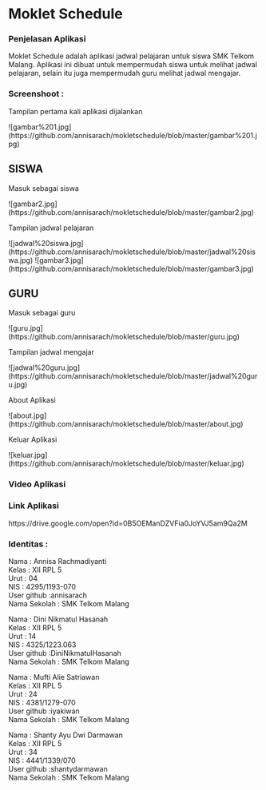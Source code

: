 <h1>Moklet Schedule</h1>

<h3>Penjelasan Aplikasi</h3>
<p>  Moklet Schedule adalah aplikasi jadwal pelajaran untuk siswa SMK Telkom Malang. Aplikasi ini dibuat untuk mempermudah siswa 
untuk melihat jadwal pelajaran, selain itu juga mempermudah guru melihat jadwal mengajar.

<h3>Screenshoot :</h3>

<p>Tampilan pertama kali aplikasi dijalankan</p>
![gambar%201.jpg](https://github.com/annisarach/mokletschedule/blob/master/gambar%201.jpg)</br>

<h2>SISWA</h2>
<p>Masuk sebagai siswa</p>
![gambar2.jpg](https://github.com/annisarach/mokletschedule/blob/master/gambar2.jpg)</br>
<p>Tampilan jadwal pelajaran</p>
![jadwal%20siswa.jpg](https://github.com/annisarach/mokletschedule/blob/master/jadwal%20siswa.jpg)
![gambar3.jpg](https://github.com/annisarach/mokletschedule/blob/master/gambar3.jpg)</br>

<h2>GURU</h2>
<p>Masuk sebagai guru</p>
![guru.jpg](https://github.com/annisarach/mokletschedule/blob/master/guru.jpg)
<p>Tampilan jadwal mengajar</p>
![jadwal%20guru.jpg](https://github.com/annisarach/mokletschedule/blob/master/jadwal%20guru.jpg)
<p>About Aplikasi</p>
![about.jpg](https://github.com/annisarach/mokletschedule/blob/master/about.jpg)
<p>Keluar Aplikasi</p>
![keluar.jpg](https://github.com/annisarach/mokletschedule/blob/master/keluar.jpg)
<h3>Video Aplikasi</h3>
<p></p>

<h3>Link Aplikasi</h3>
<p>https://drive.google.com/open?id=0B5OEManDZVFia0JoYVJ5am9Qa2M</p>

<h3>Identitas :</h3>
Nama : Annisa Rachmadiyanti <br>
Kelas : XII RPL 5 <br>
Urut : 04 <br>
NIS : 4295/1193-070 <br>
User github :annisarach<br>
Nama Sekolah : SMK Telkom Malang <br>

Nama : Dini Nikmatul Hasanah <br>
Kelas : XII RPL 5 <br>
Urut : 14 <br>
NIS : 4325/1223.063 <br>
User github :DiniNikmatulHasanah<br>
Nama Sekolah : SMK Telkom Malang <br>

Nama : Mufti Alie Satriawan <br>
Kelas : XII RPL 5 <br>
Urut : 24 <br>
NIS : 4381/1279-070 <br>
User github :iyakiwan<br>
Nama Sekolah : SMK Telkom Malang <br>

Nama : Shanty Ayu Dwi Darmawan <br>
Kelas : XII RPL 5 <br>
Urut : 34 <br>
NIS : 4441/1339/070 <br>
User github :shantydarmawan<br>
Nama Sekolah : SMK Telkom Malang <br>
